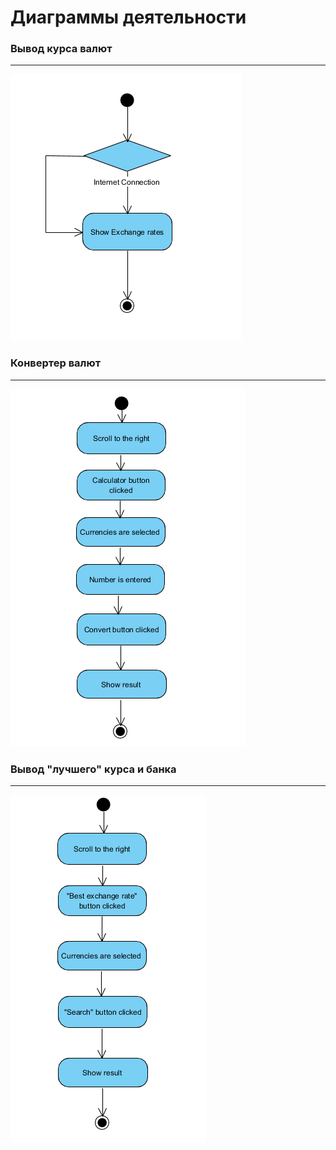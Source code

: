 # Диаграммы деятельности

### Вывод курса валют
---

![1](../Activity/ExchangeRates.png)

### Конвертер валют
---

![2](../Activity/Calculator.png)

### Вывод "лучшего" курса и банка 
---

![3](../Activity/BestExchangeRate.png)

